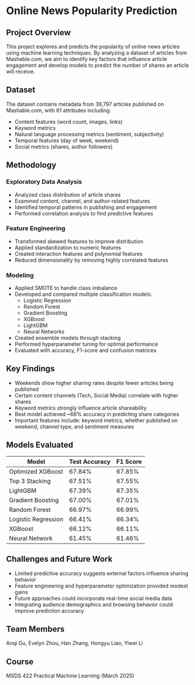 # Online News Popularity Prediction

## Project Overview
This project explores and predicts the popularity of online news articles using machine learning techniques. By analyzing a dataset of articles from Mashable.com, we aim to identify key factors that influence article engagement and develop models to predict the number of shares an article will receive.

## Dataset
The dataset contains metadata from 39,797 articles published on Mashable.com, with 61 attributes including:
- Content features (word count, images, links)
- Keyword metrics
- Natural language processing metrics (sentiment, subjectivity)
- Temporal features (day of week, weekend)
- Social metrics (shares, author followers)

## Methodology

### Exploratory Data Analysis
- Analyzed class distribution of article shares
- Examined content, channel, and author-related features
- Identified temporal patterns in publishing and engagement
- Performed correlation analysis to find predictive features

### Feature Engineering
- Transformed skewed features to improve distribution
- Applied standardization to numeric features
- Created interaction features and polynomial features
- Reduced dimensionality by removing highly correlated features

### Modeling
- Applied SMOTE to handle class imbalance
- Developed and compared multiple classification models:
  - Logistic Regression
  - Random Forest
  - Gradient Boosting
  - XGBoost
  - LightGBM
  - Neural Networks
- Created ensemble models through stacking
- Performed hyperparameter tuning for optimal performance
- Evaluated with accuracy, F1-score and confusion matrices

## Key Findings
- Weekends show higher sharing rates despite fewer articles being published
- Certain content channels (Tech, Social Media) correlate with higher shares
- Keyword metrics strongly influence article shareability
- Best model achieved ~68% accuracy in predicting share categories
- Important features include: keyword metrics, whether published on weekend, channel type, and sentiment measures

## Models Evaluated
| Model | Test Accuracy | F1 Score |
|-------|--------------|----------|
| Optimized XGBoost | 67.84% | 67.85% |
| Top 3 Stacking | 67.51% | 67.55% |
| LightGBM | 67.39% | 67.35% |
| Gradient Boosting | 67.00% | 67.01% |
| Random Forest | 66.97% | 66.99% |
| Logistic Regression | 66.41% | 66.34% |
| XGBoost | 66.12% | 66.11% |
| Neural Network | 61.45% | 61.46% |

## Challenges and Future Work
- Limited predictive accuracy suggests external factors influence sharing behavior
- Feature engineering and hyperparameter optimization provided modest gains
- Future approaches could incorporate real-time social media data
- Integrating audience demographics and browsing behavior could improve prediction accuracy

## Team Members
Anqi Gu, Evelyn Zhou, Han Zhang, Hongyu Liao, Yiwei Li

## Course
MSDS 422 Practical Machine Learning (March 2025)
